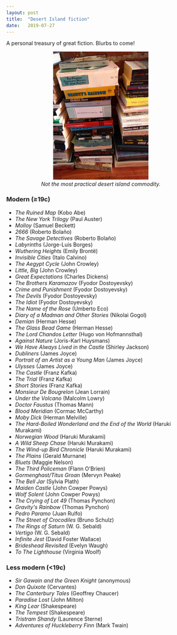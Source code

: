 ```yaml
---
layout: post
title:  "Desert Island fiction"
date:   2019-07-27
---
```


A personal treasury of great fiction. Blurbs to come!

<figure>
    <div style="text-align:center"><img src ="/reviews/books.jpg" width="60%" />
    <figcaption><i>Not the most practical desert island commodity.</i></figcaption>
	</div>
</figure>

### Modern (≥19c)

- *The Ruined Map* (Kobo Abe)
- *The New York Trilogy* (Paul Auster)
- *Molloy* (Samuel Beckett)
- *2666* (Roberto Bolaño)
- *The Savage Detectives* (Roberto Bolaño)
- *Labyrinths* (Jorge-Luis Borges)
- *Wuthering Heights* (Emily Brontë)
- *Invisible Cities* (Italo Calvino)
- *The Aegypt Cycle* (John Crowley)
- *Little, Big* (John Crowley)
- *Great Expectations* (Charles Dickens)
- *The Brothers Karamazov* (Fyodor Dostoyevsky)
- *Crime and Punishment* (Fyodor Dostoyevsky)
- *The Devils* (Fyodor Dostoyevsky)
- *The Idiot* (Fyodor Dostoyevsky)
- *The Name of the Rose* (Umberto Eco)
- *Diary of a Madman and Other Stories* (Nikolai Gogol)
- *Demian* (Herman Hesse)
- *The Glass Bead Game* (Herman Hesse)
- *The Lord Chandos Letter* (Hugo von Hofmannsthal)
- *Against Nature* (Joris-Karl Huysmans)
- *We Have Always Lived in the Castle* (Shirley Jackson)
- *Dubliners* (James Joyce)
- *Portrait of an Artist as a Young Man* (James Joyce)
- *Ulysses* (James Joyce)
- *The Castle* (Franz Kafka)
- *The Trial* (Franz Kafka)
- *Short Stories* (Franz Kafka)
- *Monsieur De Bougrelon* (Jean Lorrain)
- *Under the Volcano* (Malcolm Lowry)
- *Doctor Faustus* (Thomas Mann)
- *Blood Meridian* (Cormac McCarthy)
- *Moby Dick* (Herman Melville)
- *The Hard-Boiled Wonderland and the End of the World* (Haruki Murakami)
- *Norwegian Wood* (Haruki Murakami)
- *A Wild Sheep Chase* (Haruki Murakami)
- *The Wind-up Bird Chronicle* (Haruki Murakami)
- *The Plains* (Gerald Murnane)
- *Bluets* (Maggie Nelson)
- *The Third Policeman* (Flann O'Brien)
- *Gormenghast/Titus Groan* (Mervyn Peake)
- *The Bell Jar* (Sylvia Plath)
- *Maiden Castle* (John Cowper Powys)
- *Wolf Solent* (John Cowper Powys)
- *The Crying of Lot 49* (Thomas Pynchon)
- *Gravity's Rainbow* (Thomas Pynchon)
- *Pedro Paramo* (Juan Rulfo)
- *The Street of Crocodiles* (Bruno Schulz)
- *The Rings of Saturn* (W. G. Sebald)
- *Vertigo* (W. G. Sebald)
- *Infinite Jest* (David Foster Wallace)
- *Brideshead Revisited* (Evelyn Waugh)
- *To The Lighthouse* (Virginia Woolf)


### Less modern (<19c)

- *Sir Gawain and the Green Knight* (anonymous)
- *Don Quixote* (Cervantes)
- *The Canterbury Tales* (Geoffrey Chaucer)
- *Paradise Lost* (John Milton)
- *King Lear* (Shakespeare)
- *The Tempest* (Shakespeare)
- *Tristram Shandy* (Laurence Sterne)
- *Adventures of Huckleberry Finn* (Mark Twain)
